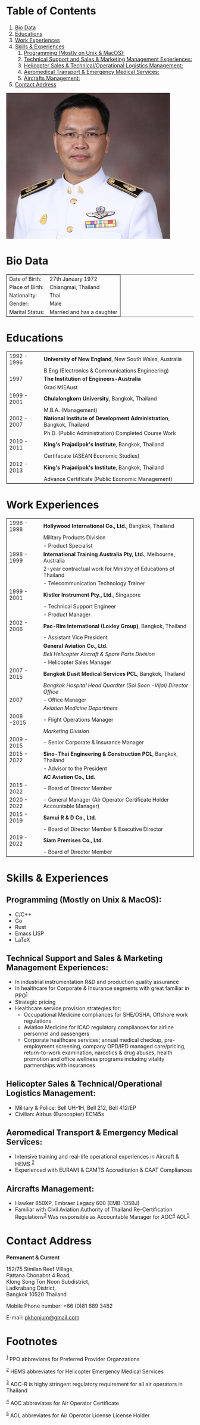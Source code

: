 
# Table of Contents

1.  [Bio Data](#orgbea1b31)
2.  [Educations](#org633a233)
3.  [Work Experiences](#org1dee1ec)
4.  [Skills & Experiences](#orgfffdfb4)
    1.  [Programming (Mostly on Unix & MacOS):](#org6f5f2b9)
    2.  [Technical Support and Sales & Marketing Management Experiences:](#org22193c0)
    3.  [Helicopter Sales & Technical/Operational Logistics Management:](#org1123af3)
    4.  [Aeromedical Transport & Emergency Medical Services:](#org8944ed3)
    5.  [Aircrafts Management:](#org2913013)
5.  [Contact Address](#org541fc55)

![img](./paisan_photo.png)


<a id="orgbea1b31"></a>

# Bio Data

<table border="2" cellspacing="0" cellpadding="6" rules="groups" frame="hsides">


<colgroup>
<col  class="org-left" />

<col  class="org-left" />
</colgroup>
<tbody>
<tr>
<td class="org-left">Date of Birth:</td>
<td class="org-left">27th January 1972</td>
</tr>


<tr>
<td class="org-left">Place of Birth:</td>
<td class="org-left">Chiangmai, Thailand</td>
</tr>


<tr>
<td class="org-left">Nationality:</td>
<td class="org-left">Thai</td>
</tr>


<tr>
<td class="org-left">Gender:</td>
<td class="org-left">Male</td>
</tr>


<tr>
<td class="org-left">Marital Status:</td>
<td class="org-left">Married and has a daughter</td>
</tr>
</tbody>
</table>


<a id="org633a233"></a>

# Educations

<table border="2" cellspacing="0" cellpadding="6" rules="groups" frame="hsides">


<colgroup>
<col  class="org-left" />

<col  class="org-left" />
</colgroup>
<tbody>
<tr>
<td class="org-left">1992 - 1996</td>
<td class="org-left"><b>University of New England</b>, New South Wales, Australia</td>
</tr>


<tr>
<td class="org-left">&#xa0;</td>
<td class="org-left">B.Eng (Electronics &amp; Communications Engineering)</td>
</tr>


<tr>
<td class="org-left">1997</td>
<td class="org-left"><b>The Institution of Engineers-Australia</b></td>
</tr>


<tr>
<td class="org-left">&#xa0;</td>
<td class="org-left">Grad MIEAust</td>
</tr>


<tr>
<td class="org-left">1999 - 2001</td>
<td class="org-left"><b>Chulalongkorn University</b>, Bangkok, Thailand</td>
</tr>


<tr>
<td class="org-left">&#xa0;</td>
<td class="org-left">M.B.A. (Management)</td>
</tr>


<tr>
<td class="org-left">2002 - 2007</td>
<td class="org-left"><b>National Institute of Development Administration</b>, Bangkok, Thailand</td>
</tr>


<tr>
<td class="org-left">&#xa0;</td>
<td class="org-left">Ph.D. (Public Administration) Completed Course Work</td>
</tr>


<tr>
<td class="org-left">2010 - 2011</td>
<td class="org-left"><b>King's Prajadipok's Institute</b>, Bangkok, Thailand</td>
</tr>


<tr>
<td class="org-left">&#xa0;</td>
<td class="org-left">Certifacate (ASEAN Economic Studies)</td>
</tr>


<tr>
<td class="org-left">2012 - 2013</td>
<td class="org-left"><b>King's Prajadipok's Institute</b>, Bangkok, Thailand</td>
</tr>


<tr>
<td class="org-left">&#xa0;</td>
<td class="org-left">Advance Certificate (Public Economic Management)</td>
</tr>
</tbody>
</table>


<a id="org1dee1ec"></a>

# Work Experiences

<table border="2" cellspacing="0" cellpadding="6" rules="groups" frame="hsides">


<colgroup>
<col  class="org-left" />

<col  class="org-left" />
</colgroup>
<tbody>
<tr>
<td class="org-left">1996 - 1998</td>
<td class="org-left"><b>Hollywood International Co., Ltd.</b>, Bangkok, Thailand</td>
</tr>


<tr>
<td class="org-left">&#xa0;</td>
<td class="org-left">Military Products Division</td>
</tr>


<tr>
<td class="org-left">&#xa0;</td>
<td class="org-left">- Product Specialist</td>
</tr>


<tr>
<td class="org-left">1998 - 1999</td>
<td class="org-left"><b>International Training Australia Pty, Ltd.</b>, Melbourne, Australia</td>
</tr>


<tr>
<td class="org-left">&#xa0;</td>
<td class="org-left">2-year contractual work for Ministry of Educations of Thailand</td>
</tr>


<tr>
<td class="org-left">&#xa0;</td>
<td class="org-left">- Telecommunication Technology Trainer</td>
</tr>


<tr>
<td class="org-left">1999 - 2001</td>
<td class="org-left"><b>Kistler Instrument Pty., Ltd.</b>, Singapore</td>
</tr>


<tr>
<td class="org-left">&#xa0;</td>
<td class="org-left">- Technical Support Engineer</td>
</tr>


<tr>
<td class="org-left">&#xa0;</td>
<td class="org-left">- Product Manager</td>
</tr>


<tr>
<td class="org-left">2002 - 2006</td>
<td class="org-left"><b>Pac-Rim International (Loxley Group)</b>, Bangkok, Thailand</td>
</tr>


<tr>
<td class="org-left">&#xa0;</td>
<td class="org-left">- Assistant Vice President</td>
</tr>


<tr>
<td class="org-left">&#xa0;</td>
<td class="org-left"><b>General Aviation Co., Ltd.</b></td>
</tr>


<tr>
<td class="org-left">&#xa0;</td>
<td class="org-left"><i>Bell Helicopter Aircraft &amp; Spare Parts Division</i></td>
</tr>


<tr>
<td class="org-left">&#xa0;</td>
<td class="org-left">- Helicopter Sales Manager</td>
</tr>


<tr>
<td class="org-left">2007 - 2015</td>
<td class="org-left"><b>Bangkok Dusit Medical Services PCL</b>, Bangkok, Thailand</td>
</tr>


<tr>
<td class="org-left">&#xa0;</td>
<td class="org-left"><i>Bangkok Hospital Head Quardter (Soi Soon -Vijai) Director Office</i></td>
</tr>


<tr>
<td class="org-left">2007</td>
<td class="org-left">- Office Manager</td>
</tr>


<tr>
<td class="org-left">&#xa0;</td>
<td class="org-left"><i>Aviation Medicine Department</i></td>
</tr>


<tr>
<td class="org-left">2008 -2015</td>
<td class="org-left">- Flight Operations Manager</td>
</tr>


<tr>
<td class="org-left">&#xa0;</td>
<td class="org-left"><i>Marketing Division</i></td>
</tr>


<tr>
<td class="org-left">2009 - 2015</td>
<td class="org-left">- Senior Corporate &amp; Insurance Manager</td>
</tr>


<tr>
<td class="org-left">2015 - 2022</td>
<td class="org-left"><b>Sino-Thai Engineering &amp; Construction PCL</b>, Bangkok, Thailand</td>
</tr>


<tr>
<td class="org-left">&#xa0;</td>
<td class="org-left">- Advisor to the President</td>
</tr>


<tr>
<td class="org-left">&#xa0;</td>
<td class="org-left"><b>AC Aviation Co., Ltd.</b></td>
</tr>


<tr>
<td class="org-left">2015 - 2022</td>
<td class="org-left">- Board of Director Member</td>
</tr>


<tr>
<td class="org-left">2020 - 2022</td>
<td class="org-left">- General Manager (Air Operator Certificate Holder Accountable Manager)</td>
</tr>


<tr>
<td class="org-left">2015 - 2019</td>
<td class="org-left"><b>Samui R &amp; D Co., Ltd.</b></td>
</tr>


<tr>
<td class="org-left">&#xa0;</td>
<td class="org-left">- Board of Director Member &amp; Executive Director</td>
</tr>


<tr>
<td class="org-left">2019 - 2022</td>
<td class="org-left"><b>Siam Premises Co., Ltd.</b></td>
</tr>


<tr>
<td class="org-left">&#xa0;</td>
<td class="org-left">- Board of Director Member</td>
</tr>
</tbody>
</table>


<a id="orgfffdfb4"></a>

# Skills & Experiences


<a id="org6f5f2b9"></a>

## Programming (Mostly on Unix & MacOS):

-   C/C++
-   Go
-   Rust
-   Emacs LISP
-   LaTeX


<a id="org22193c0"></a>

## Technical Support and Sales & Marketing Management Experiences:

-   In industrial instrumentation R&D and production quality assurance
-   In healthcare for Corporate & Insurance segments with great familiar in PPO<sup><a id="fnr.1" class="footref" href="#fn.1">1</a></sup>
-   Strategic pricing
-   Healthcare service provision strategies for;
    -   Occupational Medicine compliances for SHE/OSHA, Offshore work regulations
    -   Aviation Medicine for ICAO regulatory compliances for airline personnel and passengers
    -   Corporate healthcare services; annual medical checkup, pre-employment screening, company OPD/IPD managed care/pricing, return-to-work examination, narcotics & drug abuses, health promotion and office wellness programs including vitality partnerships with insurances


<a id="org1123af3"></a>

## Helicopter Sales & Technical/Operational Logistics Management:

-   Military & Police: Bell UH-1H, Bell 212, Bell 412/EP
-   Civilian: Airbus (Eurocopter) EC145s


<a id="org8944ed3"></a>

## Aeromedical Transport & Emergency Medical Services:

-   Intensive training and real-life operational experiences in Aircraft & HEMS <sup><a id="fnr.2" class="footref" href="#fn.2">2</a></sup>
-   Experienced with EURAMI & CAMTS Accreditation & CAAT Compliances


<a id="org2913013"></a>

## Aircrafts Management:

-   Hawker 850XP, Embraer Legacy 600 (EMB-135BJ)
-   Familiar with Civil Aviation Authority of Thailand Re-Certification Regulations<sup><a id="fnr.3" class="footref" href="#fn.3">3</a></sup> 
    Was responsible as Accountable Manager for AOC<sup><a id="fnr.4" class="footref" href="#fn.4">4</a></sup> AOL<sup><a id="fnr.5" class="footref" href="#fn.5">5</a></sup>


<a id="org541fc55"></a>

# Contact Address

**Permanent & Current**

152/75 Similan Reef Village,   
Pattana Chonabot 4 Road,   
Klong Song Ton Noon Subdistrict,   
Ladkrabang District,   
Bangkok 10520 Thailand   

Mobile Phone number: +66 (0)81 889 3482 

E-mail:	pkhonjum@gmail.com 


# Footnotes

<sup><a id="fn.1" href="#fnr.1">1</a></sup> PPO abbreviates for Preferred Provider Organzations

<sup><a id="fn.2" href="#fnr.2">2</a></sup> HEMS abbreviates for Helicopter Emergency Medical Services

<sup><a id="fn.3" href="#fnr.3">3</a></sup> AOC-R is highy stringent regulatory requirement for all air operators in Thailand

<sup><a id="fn.4" href="#fnr.4">4</a></sup> AOC abbreviates for Air Operator Certificate

<sup><a id="fn.5" href="#fnr.5">5</a></sup> AOL abbreviates for Air Operator License License Holder
